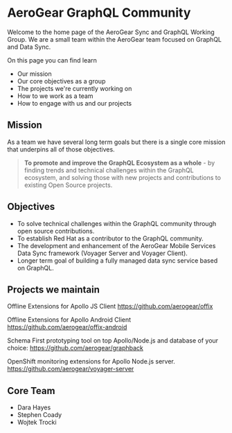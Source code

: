 # AeroGear GraphQL Community

Welcome to the home page of the AeroGear Sync and GraphQL Working Group. We are a small team within the AeroGear team focused on GraphQL and Data Sync.

On this page you can find learn

* Our mission
* Our core objectives as a group
* The projects we're currently working on
* How to we work as a team 
* How to engage with us and our projects

## Mission

As a team we have several long term goals but there is a single core mission that underpins all of those objectives.

> **To promote and improve the GraphQL Ecosystem as a whole** - by finding trends and technical challenges within the GraphQL ecosystem, and solving those with new projects and contributions to existing Open Source projects.

## Objectives

* To solve technical challenges within the GraphQL community through open source contributions.
* To establish Red Hat as a contributor to the GraphQL community.
* The development and enhancement of the AeroGear Mobile Services Data Sync framework (Voyager Server and Voyager Client).
* Longer term goal of building a fully managed data sync service based on GraphQL.

## Projects we maintain

Offline Extensions for Apollo JS Client
https://github.com/aerogear/offix

Offline Extensions for Apollo Android Client
https://github.com/aerogear/offix-android

Schema First prototyping tool on top Apollo/Node.js and database of your choice:
https://github.com/aerogear/graphback

OpenShift monitoring extensions for Apollo Node.js server.
https://github.com/aerogear/voyager-server

## Core Team

- Dara Hayes
- Stephen Coady
- Wojtek Trocki

